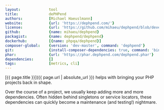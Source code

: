 ```yaml
---
layout:             tool
title:              dePHPend
authors:            [Michael Haeuslmann]
website:            {url: 'https://dephpend.com/'}
license:            {url: 'https://github.com/mihaeu/dephpend/blob/develop/LICENSE', label: 'MIT License'}
github:             {name: mihaeu/dephpend}
packagist:          {name: dephpend/dephpend}               
dockerhub:          [{name: phpqa/dephpend}]     
composer-global:    {version: 'dev-master', command: 'dephpend'}
git:                {install-composer-dependencies: true, command: 'bin/dephpend'}
phar:               {url: 'https://phar.dephpend.com/dephpend.phar'}
dependencies:       []
tags:               [metrics, cli]
---
```


[{{ page.title }}]({{ page.url | absolute_url }}) helps with bringing your PHP projects back in shape. 

<!--more-->
 
Over the course of a project, we usually keep adding more and more dependencies.
Often hidden behind singletons or service locators, these dependencies can quickly become a maintenance (and testing!) nightmare.
